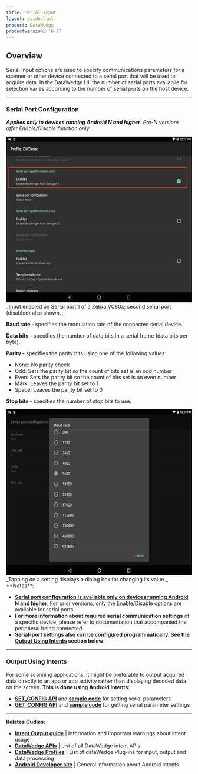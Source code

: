```yaml
---
title: Serial Input
layout: guide.html
product: DataWedge
productversion: '6.7'
---
```


## Overview

Serial Input options are used to specify communications parameters for a scanner or other device connected to a serial port that will be used to acquire data. In the DataWedge UI, the number of serial ports availabile for selection varies according to the number of serial ports on the host device.

<!-- 2/28/18- Removed per eng. 
**Note: DataWedge provides audio and other feedback to alert the user of scanning results and barcode type. See the [Scanner Parameters](#scanparams) section for more information**. 
 -->

-----

### Serial Port Configuration 
**_Applies only to devices running Android N and higher_**. _Pre-N versions offer Enable/Disable function only_.

<img style="height:450px" src="DW_serial_02.png"/>
_Input enabled on Serial port 1 of a Zebra VC80x; second serial port (disabled) also shown._
<br>

**Baud rate -** specifies the modulation rate of the connected serial device. 

**Data bits -** specifies the number of data bits in a serial frame (data bits per byte). 

**Parity -** specifies the parity bits using one of the following values: 

* None: No parity check
* Odd: Sets the parity bit so the count of bits set is an odd number
* Even: Sets the parity bit so the count of bits set is an even number
* Mark: Leaves the parity bit set to 1
* Space: Leaves the parity bit set to 0

**Stop bits -** specifies the number of stop bits to use.  

<img style="height:450px" src="DW_serial_04.png"/>
_Tapping on a setting displays a dialog box for changing its value._
<br>
**Notes**: 

* **<u>Serial port configuration is available only on devices running Android N and higher</u>**. For prior versions, only the Enable/Disable options are available for serial ports.
* **For more information about required serial communication settings** of a specific device, please refer to documentation that accompanied the peripheral being connected. 
* **Serial-port settings also can be configured programmatically. See the [Output Using Intents](#outputusingintents) section below**. 

-----

### Output Using Intents

For some scanning applications, it might be preferable to output acquired data directly to an app or app activity rather than displaying decoded data on the screen. **This is done using Android intents**:

* **[SET_CONFIG API](../../api/setconfig)** and **[sample code](../../api/setconfig/#setserialinputconfiguration)** for setting serial parameters
* **[GET_CONFIG API](../../api/getconfig)** and **[sample code](../../api/getconfig/#getserialinputconfig)** for getting serial parameter settings

-----

**Relates Gudies**:
* **[Intent Output guide](../../output/intent)** | Information and important warnings about intent usage
* **[DataWedge APIs](../../api)** | List of all DataWedge intent APIs
* **[DataWedge Profiles](../../profiles)** | List of dataWedge Plug-ins for input, output and data processing
* **[Android Developer site](https://developer.android.com/guide/components/intents-filters.html)** | General information about Android intents 
